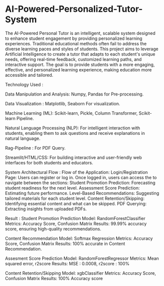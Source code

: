 # AI-Powered-Personalized-Tutor-System


The AI-Powered Personal Tutor is an intelligent, scalable system designed to enhance student engagement by providing personalized learning experiences. Traditional educational methods often fail to address the diverse learning paces and styles of students. This project aims to leverage Artificial Intelligence to create a tutor that adapts to each student's unique needs, offering real-time feedback, customized learning paths, and interactive support. The goal is to provide students with a more engaging, effective, and personalized learning experience, making education more accessible and tailored.

Technology Used : 

Data Manipulation and Analysis: Numpy, Pandas for Pre-processing.

Data Visualization :  Matplotlib, Seaborn For visualization.

Machine Learning (ML): Scikit-learn, Pickle, Column Transformer, Scikit-learn Pipeline.

Natural Language Processing (NLP): For intelligent interaction with students, enabling them to ask questions and receive explanations in natural language.

Rag-Pipeline : For PDF Query.

Streamlit/HTML/CSS: For building interactive and user-friendly web interfaces for both students and educators.


System Architectural Flow : 
Flow of the Application:
Login/Registration Page: Users can register or log in.
Once logged in, users can access the  to navigate between the sections:
Student Promotion Prediction: Forecasting student readiness for the next level.
Assessment Score Prediction: Estimating future performance.
Level-Based Recommendations: Suggesting tailored materials for each student level.
Content Retention/Skipping: Identifying essential content and what can be skipped.
PDF Querying: Extracting insights from uploaded PDFs.


Result : 
Student Promotion Prediction
Model: RandomForestClassifier
Metrics: Accuracy Score, Confusion Matrix
Results: 99.99% accuracy score, ensuring high-quality recommendations.

Content Recommendation
Model: Softmax Regression 
Metrics: Accuracy Score, Confusion Matrix
Results: 100% accurate in Content Recommendation.

Assesment Score Prediction
Model: RandomForestRegressor
Metrics: Mean squared error, r2score
Results: MSE : 0.0008, r2score : 100%

Content Retention/Skipping
Model: xgbClassifier
Metrics: Accuracy Score, Confusion Matrix
Results:  100% Accuracy score





